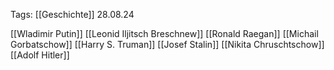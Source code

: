 Tags: [[Geschichte]]
28.08.24


[[Wladimir Putin]]
[[Leonid Iljitsch Breschnew]]
[[Ronald Raegan]]
[[Michail Gorbatschow]]
[[Harry S. Truman]]
[[Josef Stalin]]
[[Nikita Chruschtschow]]
[[Adolf Hitler]]